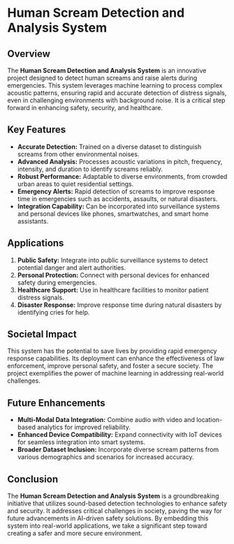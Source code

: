# Human Scream Detection and Analysis System

## Overview

The **Human Scream Detection and Analysis System** is an innovative project designed to detect human screams and raise alerts during emergencies. This system leverages machine learning to process complex acoustic patterns, ensuring rapid and accurate detection of distress signals, even in challenging environments with background noise. It is a critical step forward in enhancing safety, security, and healthcare.

## Key Features

- **Accurate Detection:** Trained on a diverse dataset to distinguish screams from other environmental noises.
- **Advanced Analysis:** Processes acoustic variations in pitch, frequency, intensity, and duration to identify screams reliably.
- **Robust Performance:** Adaptable to diverse environments, from crowded urban areas to quiet residential settings.
- **Emergency Alerts:** Rapid detection of screams to improve response time in emergencies such as accidents, assaults, or natural disasters.
- **Integration Capability:** Can be incorporated into surveillance systems and personal devices like phones, smartwatches, and smart home assistants.

## Applications

1. **Public Safety:** Integrate into public surveillance systems to detect potential danger and alert authorities.
2. **Personal Protection:** Connect with personal devices for enhanced safety during emergencies.
3. **Healthcare Support:** Use in healthcare facilities to monitor patient distress signals.
4. **Disaster Response:** Improve response time during natural disasters by identifying cries for help.

## Societal Impact

This system has the potential to save lives by providing rapid emergency response capabilities. Its deployment can enhance the effectiveness of law enforcement, improve personal safety, and foster a secure society. The project exemplifies the power of machine learning in addressing real-world challenges.

## Future Enhancements

- **Multi-Modal Data Integration:** Combine audio with video and location-based analytics for improved reliability.
- **Enhanced Device Compatibility:** Expand connectivity with IoT devices for seamless integration into smart systems.
- **Broader Dataset Inclusion:** Incorporate diverse scream patterns from various demographics and scenarios for increased accuracy.

## Conclusion

The **Human Scream Detection and Analysis System** is a groundbreaking initiative that utilizes sound-based detection technologies to enhance safety and security. It addresses critical challenges in society, paving the way for future advancements in AI-driven safety solutions. By embedding this system into real-world applications, we take a significant step toward creating a safer and more secure environment.
